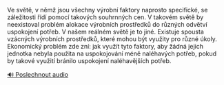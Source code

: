 
Ve světě, v němž jsou všechny výrobní faktory naprosto specifické, se záležitosti řídí pomocí takových souhrnných cen. V takovém světě by neexistoval problém alokace výrobních prostředků do různých odvětví uspokojení potřeb. V našem reálném světě je to jiné. Existuje spousta vzácných výrobních prostředků, které mohou být využity pro různé úkoly. Ekonomický problém zde zní: jak využít tyto faktory, aby žádná jejich jednotka nebyla použita na uspokojování méně naléhavých potřeb, pokud by takové využití bránilo uspokojení naléhavějších potřeb.

[🔊 Poslechnout audio](/data/7-paragraphs/audio/chapter_62/para_005-Ve-svt-v-nm-jsou-vechny-vrobn-faktory-napr.mp3)
